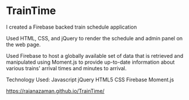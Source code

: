 # TrainTime

I created a Firebase backed train schedule application

Used HTML, CSS, and jQuery to render the schedule and admin panel on the web page.

Used Firebase to host a globally available set of data that is retrieved and manipulated using Moment.js 
to provide up-to-date information about various trains' arrival times and minutes to arrival.

Technology Used:
Javascript
jQuery
HTML5
CSS
Firebase
Moment.js

https://raianazaman.github.io/TrainTime/
